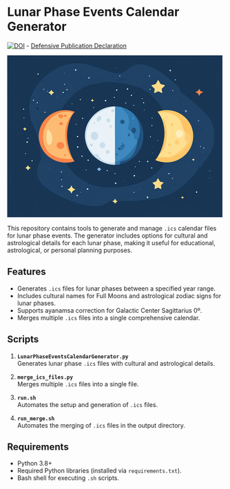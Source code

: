 # Lunar Phase Events Calendar Generator
[![DOI](https://zenodo.org/badge/DOI/10.5281/zenodo.14545444.svg)](https://doi.org/10.5281/zenodo.14545444) - [Defensive Publication Declaration](https://en.wikipedia.org/wiki/Defensive_publication)

![Lunar Phase Events Calendar Generator](lunarPhaseEventsCalendarGenerator-small.png)

This repository contains tools to generate and manage `.ics` calendar files for lunar phase events. The generator includes options for cultural and astrological details for each lunar phase, making it useful for educational, astrological, or personal planning purposes.

## Features

- Generates `.ics` files for lunar phases between a specified year range.
- Includes cultural names for Full Moons and astrological zodiac signs for lunar phases.
- Supports ayanamsa correction for Galactic Center Sagittarius 0º.
- Merges multiple `.ics` files into a single comprehensive calendar.

## Scripts

1. **`LunarPhaseEventsCalendarGenerator.py`**  
   Generates lunar phase `.ics` files with cultural and astrological details.

2. **`merge_ics_files.py`**  
   Merges multiple `.ics` files into a single file.

3. **`run.sh`**  
   Automates the setup and generation of `.ics` files.

4. **`run_merge.sh`**  
   Automates the merging of `.ics` files in the output directory.

## Requirements

- Python 3.8+
- Required Python libraries (installed via `requirements.txt`).
- Bash shell for executing `.sh` scripts.

